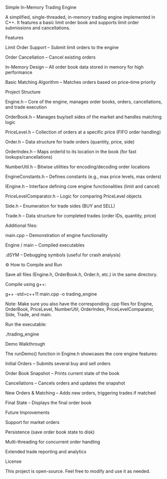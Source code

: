Simple In-Memory Trading Engine

A simplified, single-threaded, in-memory trading engine implemented in C++.
It features a basic limit order book and supports limit order submissions and cancellations.

Features

Limit Order Support – Submit limit orders to the engine

Order Cancellation – Cancel existing orders

In-Memory Design – All order book data stored in memory for high performance

Basic Matching Algorithm – Matches orders based on price–time priority

Project Structure

Engine.h – Core of the engine, manages order books, orders, cancellations, and trade execution

OrderBook.h – Manages buy/sell sides of the market and handles matching logic

PriceLevel.h – Collection of orders at a specific price (FIFO order handling)

Order.h – Data structure for trade orders (quantity, price, side)

OrderIndex.h – Maps orderId to its location in the book (for fast lookups/cancellations)

NumberUtil.h – Bitwise utilities for encoding/decoding order locations

EngineConstants.h – Defines constants (e.g., max price levels, max orders)

IEngine.h – Interface defining core engine functionalities (limit and cancel)

PriceLevelComparator.h – Logic for comparing PriceLevel objects

Side.h – Enumeration for trade sides (BUY and SELL)

Trade.h – Data structure for completed trades (order IDs, quantity, price)

Additional files:

main.cpp – Demonstration of engine functionality

Engine / main – Compiled executables

.dSYM – Debugging symbols (useful for crash analysis)

⚙️ How to Compile and Run

Save all files (Engine.h, OrderBook.h, Order.h, etc.) in the same directory.

Compile using g++:

g++ -std=c++11 main.cpp -o trading_engine


Note: Make sure you also have the corresponding .cpp files for Engine, OrderBook, PriceLevel, NumberUtil, OrderIndex, PriceLevelComparator, Side, Trade, and main.

Run the executable:

./trading_engine

Demo Walkthrough

The runDemo() function in Engine.h showcases the core engine features:

Initial Orders – Submits several buy and sell orders

Order Book Snapshot – Prints current state of the book

Cancellations – Cancels orders and updates the snapshot

New Orders & Matching – Adds new orders, triggering trades if matched

Final State – Displays the final order book

Future Improvements

Support for market orders

Persistence (save order book state to disk)

Multi-threading for concurrent order handling

Extended trade reporting and analytics

License

This project is open-source. Feel free to modify and use it as needed.
